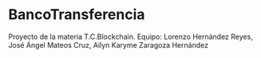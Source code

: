 # BancoTransferencia
Proyecto de la materia T.C.Blockchain. Equipo: Lorenzo Hernández Reyes, José Ángel Mateos Cruz, Ailyn Karyme Zaragoza Hernández

